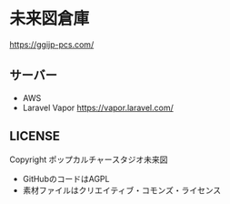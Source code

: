 未来図倉庫
====

https://ggijp-pcs.com/

## サーバー
- AWS
- Laravel Vapor https://vapor.laravel.com/



## LICENSE
Copyright ポップカルチャースタジオ未来図

- GitHubのコードはAGPL
- 素材ファイルはクリエイティブ・コモンズ・ライセンス
